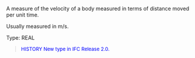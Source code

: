 ﻿A measure of the velocity of a body measured in terms of distance moved per unit time.

Usually measured in m/s.

Type: REAL

> <font size="-1" color="#0000FF">HISTORY New type in IFC Release 2.0.
</font>